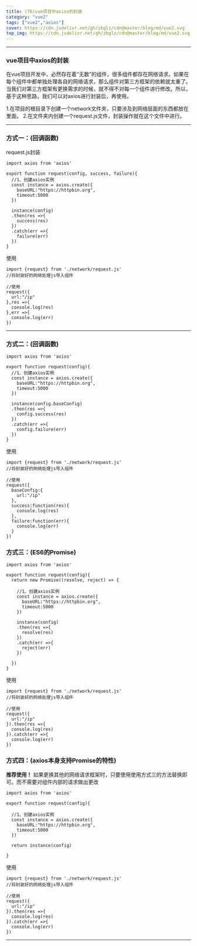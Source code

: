 ```yaml
---
title: (76)vue项目中axios的封装
category: "vue2"
tags: ["vue2","axios"]
cover: https://cdn.jsdelivr.net/gh/zbglz/cdn@master/blog/md/vue2.svg
top_img: https://cdn.jsdelivr.net/gh/zbglz/cdn@master/blog/md/vue2.svg
---
```


***

### vue项目中axios的封装

在vue项目开发中，必然存在着“无数”的组件，很多组件都存在网络请求。如果在每个组件中都单独处理各自的网络请求，那么组件对第三方框架的依赖就太重了。当我们对第三方框架有更换需求的时候，就不得不对每一个组件进行修改。所以，基于这种思路，我们可以对axios进行封装后，再使用。


1.在项目的根目录下创建一个network文件夹，只要涉及到网络层面的东西都放在里面。
2.在文件夹内创建一个request.js文件，封装操作就在这个文件中进行。

***

### 方式一：(回调函数)

request.js封装


    import axios from 'axios'
    
    export function request(config, success, failure){
      //1、创建axios实例
      const instance = axios.create({
        baseURL:"https://httpbin.org",
        timeout:5000
      })
      
      instance(config)
      .then(res =>{
        success(res)
      })
      .catch(err =>{
        failure(err)
      })
    }


使用


    import {request} from './network/request.js'
    //将封装好的网络处理js导入组件
    
    //使用
    request({
      url:"/ip"
    },res =>{
      console.log(res)
    },err =>{
      console.log(err)
    })


***


### 方式二：(回调函数)


    import axios from 'axios'
    
    export function request(config){
      //1、创建axios实例
      const instance = axios.create({
        baseURL:"https://httpbin.org",
        timeout:5000
      })
      
      instance(config.baseConfig)
      .then(res =>{
        config.success(res)
      })
      .catch(err =>{
        config.failure(err)
      })
    }


使用


    import {request} from './network/request.js'
    //将封装好的网络处理js导入组件
    
    //使用
    request({
      baseConfig:{
        url:"/ip"
      },
      success:function(res){
        console.log(res)
      },
      failure:function(err){
        console.log(err)
      }
    })


### 方式三：(ES6的Promise)


    import axios from 'axios'
    
    export function request(config){
      return new Promise((resolve, reject) => {
        
        //1、创建axios实例
        const instance = axios.create({
          baseURL:"https://httpbin.org",
          timeout:5000
        })
        
        instance(config)
        .then(res =>{
          resolve(res)
        })
        .catch(err =>{
          reject(err)
        })
        
      })
    }


使用


    import {request} from './network/request.js'
    //将封装好的网络处理js导入组件
    
    //使用
    request({
      url:"/ip"
    }).then(res =>{
      console.log(res)
    }).catch(err =>{
      console.log(err)
    })


### 方式四：(axios本身支持Promise的特性)

**推荐使用！**
如果更换其他的网络请求框架时，只要使用使用方式三的方法替换即可。而不需要对组件内部的请求做出更改


    import axios from 'axios'
    
    export function request(config){
    
      //1、创建axios实例
      const instance = axios.create({
        baseURL:"https://httpbin.org",
        timeout:5000
      })
      
      return instance(config)
        
    }


使用


    import {request} from './network/request.js'
    //将封装好的网络处理js导入组件
    
    //使用
    request({
      url:"/ip"
    }).then(res =>{
      console.log(res)
    }).catch(err =>{
      console.log(err)
    })


***